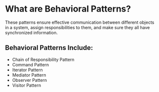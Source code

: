 # What are Behavioral Patterns?

These patterns ensure effective communication between different objects in a system, assign responsibilities to them, and make sure they all have synchronized information.

## Behavioral Patterns Include:

- Chain of Responsibility Pattern
- Command Pattern
- Iterator Pattern
- Mediator Pattern
- Observer Pattern
- Visitor Pattern
